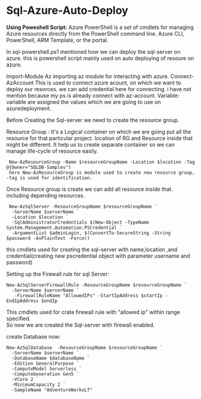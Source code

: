 # Sql-Azure-Auto-Deploy

**Using Poweshell Script:**
  Azure PowerShell is a set of cmdlets for managing Azure resources directly from the PowerShell command line.
  Azure CLI, PowerShell, ARM Template, or the portal.

  In sql-powershell.ps1 mentioned how we can deploy the sql-server on azure. this is powershell script mainly used on auto deploying of resoure on azure.
  
  Import-Module Az 
    importing az module for interacting with azure.
  Connect-AzAccount
    This is used to connect azure acount, on which we want to deploy our resorces. we can add credential here for connecting. i have not mention because my ps is already connect       with az-account.
  Variable: variable are assigned the values which we are going to use on azuredeployment.
  
  Before Creating the Sql-server we need to create the resource group.
  
  Resource Group : It's a Logical container on which we are going put all the resource for that particular project. location of RG and Resource inside that might be different. It      help us to create separate container so we can manage life-cycle of resource easily. 
     
     New-AzResourceGroup -Name $resourceGroupName -Location $location -Tag @{Owner="SQLDB-Samples")
     here New-AzResourceGroup is module used to create new resource group, -tag is used for identification.
 
 Once Resource group is create we can add all resource inside that. including depending resources.
     
     New-AzSqlServer -ResourceGroupName $resourceGroupName `
      -ServerName $serverName `
      -Location $location `
      -SqlAdministratorCredentials $(New-Object -TypeName System.Management.Automation.PSCredential `
      -ArgumentList $adminLogin, $(ConvertTo-SecureString -String $password -AsPlainText -Force))
 this cmdlets used for creating the sql-server with name,location ,and credential(creating new pscredential object with parameter username and password)

Setting up the Firewall rule for sql Server:
  
    New-AzSqlServerFirewallRule -ResourceGroupName $resourceGroupName `
      -ServerName $serverName `
       -FirewallRuleName "AllowedIPs" -StartIpAddress $startIp -EndIpAddress $endIp
 
 This cmdlets used for crate firewall rule with "allowed ip" within range specified.  
 So now we are created the Sql-server with firewall enabled.

create Database now:
 
    New-AzSqlDatabase  -ResourceGroupName $resourceGroupName `
      -ServerName $serverName `
      -DatabaseName $databaseName `
      -Edition GeneralPurpose `
      -ComputeModel Serverless `
      -ComputeGeneration Gen5 `
      -VCore 2 `
      -MinimumCapacity 2 `
      -SampleName "AdventureWorksLT"
      
 
   
 
   
  
